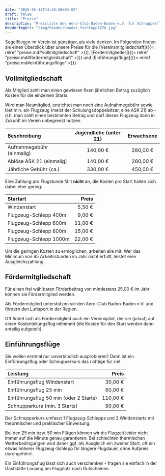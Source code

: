 ```yaml
---
date: "2015-05-13T14:40:50+02:00"
draft: false
title: "Preise"
description: "Preisliste des Aero-Club Baden-Baden e.V. für Schnupperflüge, Fördermitgliedschaft und Vereinsmitgliedschaft."
HeaderImgUrl: "/img/header/header_fschlepp3278.jpg"
---
```


Segelfliegen im Verein ist günstiger, als viele denken. Im Folgenden finden sie einen Überblick über unsere Preise für die [Vereinsmitgliedschaft]({{< relref "preise.md#vollmitgliedschaft" >}}), [Fördermitglieder]({{< relref "preise.md#fördermitgliedschaft" >}}) und [Einführungsflüge]({{< relref "preise.md#einführungsflüge" >}}).

Vollmitgliedschaft
------------------

Als Mitglied zahlt man einen gewissen fixen jährlichen Betrag zuzüglich Kosten für die einzelnen Starts.

Wird man Neumitglied, entrichtet man noch eine Aufnahmegebühr sowie löst min. ein Flugzeug (meist der Schulungsdoppelsitzer, eine ASK 21) ab - d.h. man zahlt einen bestimmten Betrag und darf dieses Flugzeug dann in Zukunft im Verein unbegrenzt nutzen.

| Beschreibung              | Jugendliche (unter 21) | Erwachsene |
| :------------------------ | :--------------------: | :--------: |
| Aufnahmegebühr (einmalig) | 140,00 €               | 280,00 €   |
| Ablöse ASK 21 (einmalig)  | 140,00 €               | 280,00 €   |
| Jährliche Gebühr (ca.)    | 330,00 €               | 450,00 €   |

Eine Zahlung pro Flugstunde fällt **nicht** an, die Kosten pro Start halten sich dabei eher gering:

| Startart                 | Preis   |
| :----------------------- | ------: |
| Windenstart              |  5,50 € |
| Flugzeug-Schlepp 400m    |  9,00 € |
| Flugzeug-Schlepp 600m    | 11,00 € |
| Flugzeug-Schlepp 800m    | 15,00 € |
| Flugzeug-Schlepp 1000m   | 22,00 € |

Um die geringen Kosten zu ermöglichen, arbeiten alle mit. Wer das Minimum von 65 Arbeitsstunden im Jahr nicht erfüllt, leistet eine Ausgleichszahlung.

Fördermitgliedschaft
--------------------

Für einen frei wählbaren Förderbeitrag von mindestens 25,00 € im Jahr können sie Fördermitglied werden.

Als Fördermitglied unterstützen sie den Aero-Club Baden-Baden e.V. und fördern den Luftsport in der Region.

Oft findet sich als Fördermitglied auch ein Vereinspilot, der sie (privat) auf einen Kostenteilungsflug mitnimmt (die Kosten für den Start werden dann anteilig aufgeteilt).

Einführungsflüge
----------------
Sie wollen erstmal nur unverbindlich ausprobieren? Dann ist ein Einführungsflug oder Schnupperkurs das richtige für sie!

| Leistung                               |    Preis |
| :------------------------------------- | -------: |
| Einführungsflug Windenstart            |  30,00 € |
| Einführungsflug 25 min                 |  60,00 € |
| Einführungsflug 50 min (oder 2 Starts) | 110,00 € |
| Schnupperkurs (min. 3 Starts)          |  90,00 € |

Der Schnupperkurs umfasst 1 Flugzeug-Schlepps und 2 Windenstarts mit theoretischer und praktischer Einweisung.

Bei den 25 min bzw. 50 min Flügen können wir die Flugzeit leider nicht immer auf die Minute genau garantieren. Bei schlechten thermischen Wetterbedingungen wird daher ggf. als Ausgleich ein zweiter Start, oft ein etwas höherer Flugzeug-Schlepp für längere Flugdauer, ohne Aufpreis durchgeführt.

Ein Einführungsflug lässt sich auch verschenken - fragen sie einfach in der Gaststätte Looping am Flugplatz nach Gutscheinen.
